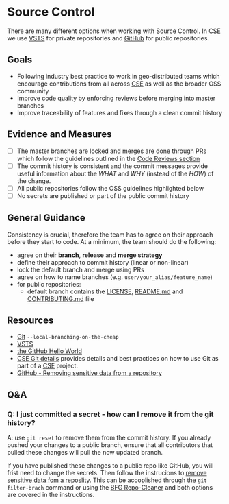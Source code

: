 # Source Control
There are many different options when working with Source Control. In [CSE](../CSE.md) we use [VSTS](https://csesd.visualstudio.com/_projects) for private repositories and [GitHub](https://github.com/) for public repositories.

## Goals
* Following industry best practice to work in geo-distributed teams which encourage contributions from all across [CSE](../CSE.md) as well as the broader OSS community
* Improve code quality by enforcing reviews before merging into master branches
* Improve traceability of features and fixes through a clean commit history

## Evidence and Measures
- [ ] The master branches are locked and merges are done through PRs which follow the guidelines outlined in the [Code Reviews section](CodeReviews.md)
- [ ] The commit history is consistent and the commit messages provide useful information about the *WHAT* and *WHY* (instead of the *HOW*) of the change.
- [ ] All public repositories follow the OSS guidelines highlighted below
- [ ] No secrets are published or part of the public commit history

## General Guidance
Consistency is crucial, therefore the team has to agree on their approach before they start to code. At a minimum, the team should do the following:
* agree on their **branch**, **release** and **merge strategy**
* define their approach to commit history (linear or non-linear)
* lock the default branch and merge using PRs
* agree on how to name branches (e.g. `user/your_alias/feature_name`)
* for public repositories:
  * default branch contains the [LICENSE](./Templates/LICENSE), [README.md](./Templates/README.md) and [CONTRIBUTING.md](./Templates/CONTRIBUTING.md) file

## Resources
* [Git](https://git-scm.com/) `--local-branching-on-the-cheap`
* [VSTS](https://www.visualstudio.com/team-services/)
* [the GitHub Hello World](https://guides.github.com/activities/hello-world/)
* [CSE Git details](SourceControlDetails.md) provides details and best practices on how to use Git as part of a [CSE](../CSE.md) project.
* [GitHub - Removing sensitive data from a repository](https://help.github.com/articles/removing-sensitive-data-from-a-repository/)

## Q&A
### Q: I just committed a secret - how can I remove it from the git history?
A: use `git reset` to remove them from the commit history. If you already pushed your changes to a public branch, ensure that all contributors that pulled these changes will pull the now updated branch.

  If you have published these changes to a public repo like GitHub, you will frist need to change the secrets. Then follow the instrucions to [remove sensitive data fom a reposlity](https://help.github.com/articles/removing-sensitive-data-from-a-repository/). This can be accoplished through the `git filter-brach` command or using the [BFG Repo-Cleaner](https://rtyley.github.io/bfg-repo-cleaner/) and both options are covered in the instructions.
